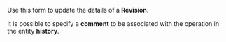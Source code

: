 Use this form to update the details of a **Revision**.


It is possible to specify a **comment** to be associated with the operation in
the entity **history**.